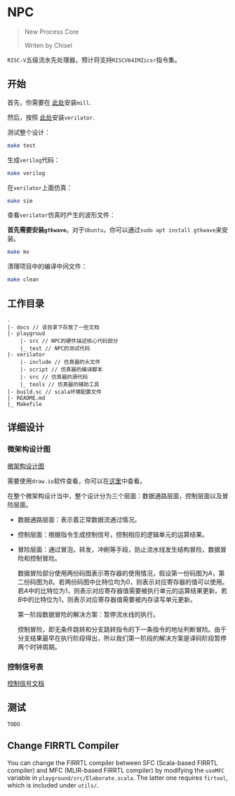 NPC
=======================

> New Process Core
>
> Writen by Chisel

`RISC-V`五级流水先处理器，预计将支持`RISCV64IMZicsr`指令集。

## 开始

首先，你需要在 [此处](https://com-lihaoyi.github.io/mill)安装`mill`.

然后，按照 [此处](https://verilator.org/guide/latest/install.html)安装`verilator`.

测试整个设计：
```bash
make test
```

生成`verilog`代码：
```bash
make verilog
```

在`verilator`上面仿真：

```bash
make sim
```

查看`verilator`仿真时产生的波形文件：

**首先需要安装`gtkwave`**。对于`Ubuntu`，你可以通过`sudo apt install gtkwave`来安装。

```bash
make mv
```

清理项目中的编译中间文件：

```bash
make clean
```

## 工作目录

```
.
|- docs // 该目录下存放了一些文档
|- playgroud
	|- src // NPC的硬件描述核心代码部分
	|_ test // NPC的测试代码
|- verilator
	|- include // 仿真器的头文件
	|- script // 仿真器的编译脚本
	|- src // 仿真器的源代码
	|_ tools // 仿真器的辅助工具
|- build.sc // scala环境配置文件
|- README.md
|_ Makefile
```

## 详细设计

### 微架构设计图

[微架构设计图](./docs/微架构设计.drawio)

需要使用`draw.io`软件查看，你可以在[这里](https://draw.io)中查看。

在整个微架构设计当中，整个设计分为三个层面：数据通路层面，控制层面以及冒险层面。

- 数据通路层面：表示着正常数据流通过情况。

- 控制层面：根据指令生成控制信号，控制相应的逻辑单元的运算结果。

- 冒险层面：通过冒泡，转发，冲刷等手段，防止流水线发生结构冒险，数据冒险和控制冒险。

  数据冒险部分使用两份码图表示寄存器的使用情况，假设第一份码图为$A$，第二份码图为$B$。若两份码图中比特位均为0，则表示对应寄存器的值可以使用。若$A$中的比特位为1，则表示对应寄存器值需要被执行单元的运算结果更新。若$B$中的比特位为1，则表示对应寄存器值需要被内存读写单元更新。

  第一阶段数据冒险的解决方案：暂停流水线的执行。

  控制冒险，即无条件跳转和分支跳转指令的下一条指令的地址判断冒险。由于分支结果最早在执行阶段得出，所以我们第一阶段的解决方案是译码阶段暂停两个时钟周期。

### 控制信号表

[控制信号文档](./docs/控制信号.md)

## 测试

`TODO`

## Change FIRRTL Compiler

You can change the FIRRTL compiler between SFC (Scala-based FIRRTL compiler) and
MFC (MLIR-based FIRRTL compiler) by modifying the `useMFC` variable in `playground/src/Elaborate.scala`.
The latter one requires `firtool`, which is included under `utils/`.
